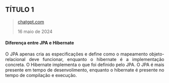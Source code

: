 <div align='justify'>

## TÍTULO 1

>[chatgpt.com](https://chatgpt.com/)
>
>16 maio de 2024

#### Diferença entre JPA e Hibernate

O JPA apenas cria as especificações e define como o mapeamento objeto-relacional deve funcionar, enquanto o hibernate é a implementação concreta. O Hibernate implementa o que foi definido pelo JPA. O JPA é mais presente em tempo de desenvolimento, enquanto o hibernate é presente no tempo de compilação e execução.


</div>